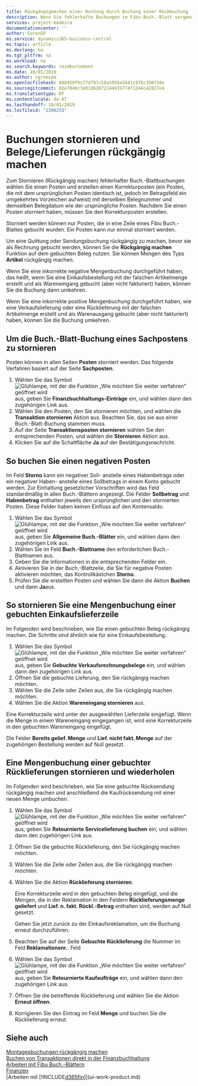 ```yaml
---
title: Rückgängigmachen einer Buchung durch Buchung einer Rückbuchung | Microsoft Docs
description: Wenn Sie fehlerhafte Buchungen im Fibu Buch.-Blatt vorgenommen haben, können Sie die Funktion verwenden, um die korrekte Buchung mit einem Protokoll zu stornieren.
services: project-madeira
documentationcenter: ''
author: SorenGP
ms.service: dynamics365-business-central
ms.topic: article
ms.devlang: na
ms.tgt_pltfrm: na
ms.workload: na
ms.search.keywords: reimbursement
ms.date: 10/01/2019
ms.author: sgroespe
ms.openlocfilehash: 808459f9c77d797c58a5956a5641c97bc398734e
ms.sourcegitcommit: 02e704bc3e01d62072144919774f1244c42827e4
ms.translationtype: HT
ms.contentlocale: de-AT
ms.lasthandoff: 10/01/2019
ms.locfileid: "2306253"
---
```

# <a name="reverse-journal-postings-and-undo-receiptsshipments"></a>Buchungen stornieren und Belege/Lieferungen rückgängig machen
Zum Stornieren (Rückgängig machen) fehlerhafter Buch.-Blattbuchungen wählen Sie einen Posten und erstellen einen Korrekturposten (ein Posten, die mit dem ursprünglichen Posten identisch ist, jedoch im Betragsfeld ein umgekehrtes Vorzeichen aufweist) mit derselben Belegnummer und demselben Belegdatum wie der ursprüngliche Posten. Nachdem Sie einen Posten storniert haben, müssen Sie den Korrekturposten erstellen.

Storniert werden können nur Posten, die in eine Zeile eines Fibu Buch.-Blattes gebucht wurden. Ein Posten kann nur einmal storniert werden.

Um eine Quittung oder Sendungsbuchung rückgängig zu machen, bevor sie als Rechnung gebucht werden, können Sie die **Rückgängig machen** Funktion auf dem gebuchten Beleg nutzen. Sie können Mengen des Typs **Artikel** rückgängig machen.

Wenn Sie eine inkorrekte negative Mengenbuchung durchgeführt haben, das heißt, wenn Sie eine Einkaufsbestellung mit der falschen Artikelmenge erstellt und als Wareneingang gebucht (aber nicht fakturiert) haben, können Sie die Buchung dann umkehren.

Wenn Sie eine inkorrekte positive Mengenbuchung durchgeführt haben, wie eine Verkaufslieferung oder eine Rücklieferung mit der falschen Artikelmenge erstellt und als Warenausgang gebucht (aber nicht fakturiert) haben, können Sie die Buchung umkehren.   

## <a name="to-reverse-the-journal-posting-of-a-general-ledger-entry"></a>Um die Buch.-Blatt-Buchung eines Sachpostens zu stornieren
Posten können in allen Seiten **Posten** storniert werden. Das folgende Verfahren basiert auf der Seite **Sachposten**.
1. Wählen Sie das Symbol ![Glühlampe, mit der die Funktion „Wie möchten Sie weiter verfahren“ geöffnet wird](media/ui-search/search_small.png "Wie möchten Sie weiter verfahren?") aus, geben Sie **Finanzbuchhaltungs-Einträge** ein, und wählen dann den zugehörigen Link aus.
2. Wählen Sie den Posten, den Sie stornieren möchten, und wählen die **Transaktion stornieren** Aktion aus. Beachten Sie, das sie aus einer Buch.-Blatt-Buchung stammen muss.
3. Auf der Seite **Transaktionsposten stornieren** wählen Sie den entsprechenden Posten, und wählen die **Stornieren** Aktion aus.
4. Klicken Sie auf die Schaltfläche **Ja** auf der Bestätigungsnachricht.

## <a name="to-post-a-negative-entry"></a>So buchen Sie einen negativen Posten  
Im Feld **Storno** kann ein negativer Soll- anstelle eines Habenbetrags oder ein negativer Haben- anstelle eines Sollbetrags in einem Konto gebucht werden. Zur Einhaltung gesetzlicher Vorschriften wird das Feld standardmäßig in allen Buch.-Blättern angezeigt. Die Felder **Sollbetrag** und **Habenbetrag** enthalten jeweils den ursprünglichen und den stornierten Posten. Diese Felder haben keinen Einfluss auf den Kontensaldo.  

1.  Wählen Sie das Symbol ![Glühlampe, mit der die Funktion „Wie möchten Sie weiter verfahren“ geöffnet wird](media/ui-search/search_small.png "Wie möchten Sie weiter verfahren?") aus, geben Sie **Allgemeine Buch.-Blätter** ein, und wählen dann den zugehörigen Link aus.  
2.  Wählen Sie im Feld **Buch.-Blattname** den erforderlichen Buch.-Blattnamen aus.  
3.  Geben Sie die Informationen in die entsprechenden Felder ein.  
4.  Aktivieren Sie in der Buch.-Blattzeile, die Sie für negative Posten aktivieren möchten, das Kontrollkästchen **Storno**.  
5.  Prüfen Sie die erstellten Posten und wählen Sie dann die Aktion **Buchen**  und dann **Ja**aus.

## <a name="to-undo-a-quantity-posting-on-a-posted-purchase-receipt"></a>So stornieren Sie eine Mengenbuchung einer gebuchten Einkaufslieferzeile  
Im Folgenden wird beschrieben, wie Sie einen gebuchten Beleg rückgängig machen. Die Schritte sind ähnlich wie für eine Einkaufsbestellung.

1.  Wählen Sie das Symbol ![Glühlampe, mit der die Funktion „Wie möchten Sie weiter verfahren“ geöffnet wird](media/ui-search/search_small.png "Wie möchten Sie weiter verfahren?") aus, geben Sie **Gebuchte Verkaufsrechnungsbelege** ein, und wählen dann den zugehörigen Link aus.  
2.  Öffnen Sie die gebuchte Lieferung, den Sie rückgängig machen möchten.  
3.  Wählen Sie die Zeile oder Zeilen aus, die Sie rückgängig machen möchten.  
4.  Wählen Sie die Aktion **Wareneingang stornieren** aus.

Eine Korrekturzeile wird unter der ausgewählten Lieferzeile eingefügt. Wenn die Menge in einem Wareneingang eingegangen ist, wird eine Korrekturzeile in den gebuchten Wareneingang eingefügt.  

Die Felder **Bereits gelief. Menge** und **Lief. nicht fakt. Menge** auf der zugehörigen Bestellung werden auf Null gesetzt.

## <a name="to-undo-and-then-redo-a-quantity-posting-on-a-posted-return-shipment"></a>Eine Mengenbuchung einer gebuchter Rücklieferungen stornieren und wiederholen
Im Folgenden wird beschrieben, wie Sie eine gebuchte Rücksendung rückgängig machen und anschließend die Kaufrücksendung mit einer neuen Menge umbuchen.

1.  Wählen Sie das Symbol ![Glühlampe, mit der die Funktion „Wie möchten Sie weiter verfahren“ geöffnet wird](media/ui-search/search_small.png "Wie möchten Sie weiter verfahren?") aus, geben Sie **Retournierte Servicelieferung buchen** ein, und wählen dann den zugehörigen Link aus.  
2.  Öffnen Sie die gebuchte Rücklieferung, den Sie rückgängig machen möchten.
3. Wählen Sie die Zeile oder Zeilen aus, die Sie rückgängig machen möchten.  

4.  Wählen Sie die Aktion **Rücklieferung stornieren**.  

    Eine Korrekturzeile wird in den gebuchten Beleg eingefügt, und die Mengen, die in der Reklamation in den Feldern **Rücklieferungsmenge geliefert** und **Lief. n. fakt. Rückl.-Betrag** enthalten sind, werden auf Null gesetzt.  

    Gehen Sie jetzt zurück zu der Einkaufsreklamation, um die Buchung erneut durchzuführen.  

5.  Beachten Sie auf der Seite **Gebuchte Rücklieferung** die Nummer im Feld **Reklamationsnr.**. Feld  
6.  Wählen Sie das Symbol ![Glühlampe, mit der die Funktion „Wie möchten Sie weiter verfahren“ geöffnet wird](media/ui-search/search_small.png "Wie möchten Sie weiter verfahren?") aus, geben Sie **Retournierte Kaufaufträge** ein, und wählen dann den zugehörigen Link aus.  
7.  Öffnen Sie die betreffende Rücklieferung und wählen Sie die Aktion **Erneut öffnen**.  
8.  Korrigieren Sie den Eintrag im Feld **Menge** und buchen Sie die Rücklieferung erneut.  

## <a name="see-also"></a>Siehe auch
[Montagesbuchungen rückgängig machen](assembly-how-to-undo-assembly-posting.md)  
[Buchen von Transaktionen direkt in der Finanzbuchhaltung](finance-how-post-transactions-directly.md)  
[Arbeiten mit Fibu Buch.-Blättern](ui-work-general-journals.md)  
[Finanzen](finance.md)  
[Arbeiten mit [!INCLUDE[d365fin](includes/d365fin_md.md)]](ui-work-product.md)  
